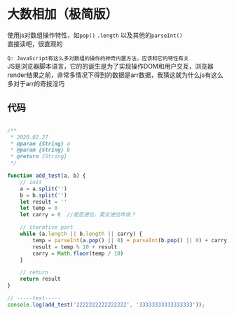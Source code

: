 # 大数相加（极简版）
使用js对数组操作特性，如`pop()` `.length` 以及其他的`parseInt()`  
直接读吧，很直观的

`Q: JavaScript有这么多对数组的操作的神奇内置方法，应该和它的特性有关`  
JS是浏览器脚本语言，它的的诞生是为了实现操作DOM和用户交互，浏览器render结果之前，非常多情况下得到的数据是arr数据，我猜这就为什么js有这么多对于arr的奇技淫巧


## 代码
```js

/** 
 * 2020.02.27
 * @param {String} a 
 * @param {String} b
 * @return {String} 
 */

function add_test(a, b) {
	// init
	a = a.split('')
	b = b.split('')
	let result = ''
	let temp = 0
	let carry = 0  //是否进位，英文进位咋说？

	// iterative part
	while (a.length || b.length || carry) {
		temp = parseInt(a.pop() || 0) + parseInt(b.pop() || 0) + carry
		result = temp % 10 + result
		carry = Math.floor(temp / 10)
	}

	// return 
	return result
}

// -----test-----
console.log(add_test('2222222222222222', '33333333333333333'));

```